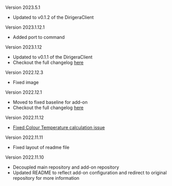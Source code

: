 Version 2023.5.1
- Updated to v0.1.2 of the DirigeraClient

Version 2023.1.12.1
- Added port to command

Version 2023.1.12
- Updated to v0.1.1 of the DirigeraClient
- Checkout the full changelog [here](https://github.com/dvdgeisler/DirigeraClient/releases/tag/v0.1.1)

Version 2022.12.3
- Fixed image

Version 2022.12.1
- Moved to fixed baseline for add-on
- Checkout the full changelog [here](https://github.com/dvdgeisler/DirigeraClient/releases/tag/v0.1.0)

Version 2022.11.12
- [Fixed Colour Temperature calculation issue](https://github.com/dvdgeisler/DirigeraClient/issues/33)

Version 2022.11.11
- Fixed layout of readme file

Version 2022.11.10
- Decoupled main repository and add-on repository
- Updated README to reflect add-on configuration and redirect to original repository for more information
